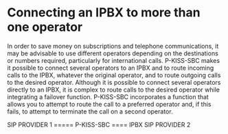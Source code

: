 <!---
# P-KISS-SBC documentation © 2007-2024 by Mathias WOLFF 
# is licensed under Attribution-NonCommercial-ShareAlike 4.0 International (see https://creativecommons.org/licenses/by-nc-sa/4.0/)
# SPDX-License-Identifier: CC-BY-NC-SA-4.0
--->

# Connecting an IPBX to more than one operator

In order to save money on subscriptions and telephone communications, it may be advisable to use different operators depending on the destinations or numbers required, particularly for international calls. P-KISS-SBC makes it possible to connect several operators to an IPBX and to route incoming calls to the IPBX, whatever the original operator, and to route outgoing calls to the desired operator. Although it is possible to connect several operators directly to an IPBX, it is complex to route calls to the desired operator while integrating a failover function. P-KISS-SBC incorporates a function that allows you to attempt to route the call to a preferred operator and, if this fails, to attempt to terminate the call on a second operator.

SIP PROVIDER 1
              ===== P-KISS-SBC ==== IPBX
SIP PROVIDER 2                            
